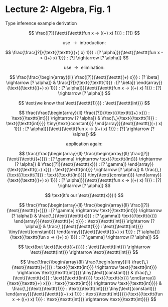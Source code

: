 # Lecture 2: Algebra, Fig. 1

Type inference example derivation

$$ \frac{[?]}{\text{{\texttt{fun x -> ((+) x) 1}}} : [?]} $$

$$ \text{use } \rightarrow \text{ introduction:} $$

$$ \frac{\frac{[?]}{\text{{\texttt{((+) x) 1}}} : [?
   \alpha]}}{\text{{\texttt{fun x -> ((+) x) 1}}} : [?] 
\rightarrow
   [? \alpha]} $$

$$ \text{use } \rightarrow \text{ elimination:} $$

$$ \frac{\frac{\begin{array}{ll}
     \frac{[?]}{\text{{\texttt{(+) x}}} : [? \beta] \rightarrow [?
     \alpha]} & \frac{[?]}{\text{{\texttt{1}}} : [? \beta]}
   \end{array}}{\text{{\texttt{((+) x) 1}}} : [?
   \alpha]}}{\text{{\texttt{fun x -> ((+) x) 1}}} : [?] 
\rightarrow
   [? \alpha]} $$

$$ \text{we know that \text{{\texttt{1}}}} : \text{{\texttt{int}}} $$

$$ \frac{\frac{\begin{array}{ll}
     \frac{[?]}{\text{{\texttt{(+) x}}} :
     \text{{\texttt{int}}} \rightarrow [? \alpha]} &
     \frac{\,}{\text{{\texttt{1}}} : \text{{\texttt{int}}}}
     \tiny{\text{(constant)}}
   \end{array}}{\text{{\texttt{((+) x) 1}}} : [?
   \alpha]}}{\text{{\texttt{fun x -> ((+) x) 1}}} : [?] 
\rightarrow
   [? \alpha]} $$

$$ \text{application again:} $$

$$ \frac{\frac{\begin{array}{ll}
     \frac{\begin{array}{ll}
       \frac{[?]}{\text{{\texttt{(+)}}} : [? \gamma] \rightarrow
       \text{{\texttt{int}}} \rightarrow [? \alpha]} &
       \frac{[?]}{\text{{\texttt{x}}} : [? \gamma]}
     \end{array}}{\text{{\texttt{(+) x}}} :
     \text{{\texttt{int}}} \rightarrow [? \alpha]} &
     \frac{\,}{\text{{\texttt{1}}} : \text{{\texttt{int}}}}
     \tiny{\text{(constant)}}
   \end{array}}{\text{{\texttt{((+) x) 1}}} : [?
   \alpha]}}{\text{{\texttt{fun x -> ((+) x) 1}}} : [?] 
\rightarrow
   [? \alpha]} $$

$$ \text{it's our \text{{\texttt{x}}}!} $$

$$ \frac{\frac{\begin{array}{ll}
     \frac{\begin{array}{ll}
       \frac{[?]}{\text{{\texttt{(+)}}} : [? \gamma] \rightarrow
       \text{{\texttt{int}}} \rightarrow [? \alpha]} &
       \frac{\,}{\text{{\texttt{x}}} : [? \gamma]}
       \text{{\texttt{x}}}
     \end{array}}{\text{{\texttt{(+) x}}} :
     \text{{\texttt{int}}} \rightarrow [? \alpha]} &
     \frac{\,}{\text{{\texttt{1}}} : \text{{\texttt{int}}}}
     \tiny{\text{(constant)}}
   \end{array}}{\text{{\texttt{((+) x) 1}}} : [?
   \alpha]}}{\text{{\texttt{fun x -> ((+) x) 1}}} : [? \gamma]
   \rightarrow [? \alpha]} $$

$$ \text{but \text{{\texttt{(+)}}}} : \text{{\texttt{int}}}
   \rightarrow \text{{\texttt{int}}} \rightarrow
   \text{{\texttt{int}}} $$

$$ \frac{\frac{\begin{array}{ll}
     \frac{\begin{array}{ll}
       \frac{\,}{\text{{\texttt{(+)}}} : \text{{\texttt{int}}}
       \rightarrow \text{{\texttt{int}}} \rightarrow
       \text{{\texttt{int}}}} \tiny{\text{(constant)}} &
       \frac{\,}{\text{{\texttt{x}}} : \text{{\texttt{int}}}}
       \text{{\texttt{x}}}
     \end{array}}{\text{{\texttt{(+) x}}} :
     \text{{\texttt{int}}} \rightarrow
     \text{{\texttt{int}}}} & \frac{\,}{\text{{\texttt{1}}} :
     \text{{\texttt{int}}}} \tiny{\text{(constant)}}
   \end{array}}{\text{{\texttt{((+) x) 1}}} :
   \text{{\texttt{int}}}}}{\text{{\texttt{fun x -> ((+) x)
   1}}} : \text{{\texttt{int}}} \rightarrow
   \text{{\texttt{int}}}} $$


